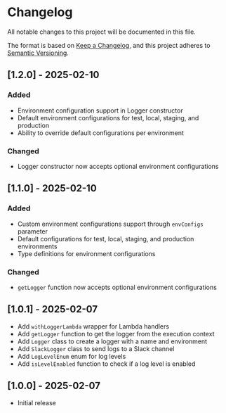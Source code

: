 # Changelog

All notable changes to this project will be documented in this file.

The format is based on [Keep a Changelog](https://keepachangelog.com/en/1.0.0/),
and this project adheres to [Semantic Versioning](https://semver.org/spec/v2.0.0.html).

## [1.2.0] - 2025-02-10

### Added

- Environment configuration support in Logger constructor
- Default environment configurations for test, local, staging, and production
- Ability to override default configurations per environment

### Changed

- Logger constructor now accepts optional environment configurations

## [1.1.0] - 2025-02-10

### Added

- Custom environment configurations support through `envConfigs` parameter
- Default configurations for test, local, staging, and production environments
- Type definitions for environment configurations

### Changed

- `getLogger` function now accepts optional environment configurations

## [1.0.1] - 2025-02-07

- Add `withLoggerLambda` wrapper for Lambda handlers
- Add `getLogger` function to get the logger from the execution context
- Add `Logger` class to create a logger with a name and environment
- Add `SlackLogger` class to send logs to a Slack channel
- Add `LogLevelEnum` enum for log levels
- Add `isLevelEnabled` function to check if a log level is enabled

## [1.0.0] - 2025-02-07

- Initial release
